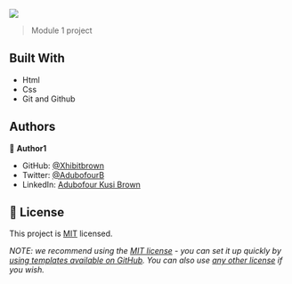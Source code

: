 ![](https://img.shields.io/badge/Microverse-blueviolet)

>Module 1 project 


## Built With

- Html
- Css
- Git and Github











## Authors

👤 **Author1**

- GitHub: [@Xhibitbrown](https://github.com/githubhandle)
- Twitter: [@AdubofourB](https://twitter.com/twitterhandle)
- LinkedIn: [Adubofour Kusi Brown](https://linkedin.com/in/linkedinhandle)

## 📝 License

This project is [MIT](./LICENSE) licensed.

_NOTE: we recommend using the [MIT license](https://choosealicense.com/licenses/mit/) - you can set it up quickly by [using templates available on GitHub](https://docs.github.com/en/communities/setting-up-your-project-for-healthy-contributions/adding-a-license-to-a-repository). You can also use [any other license](https://choosealicense.com/licenses/) if you wish._
